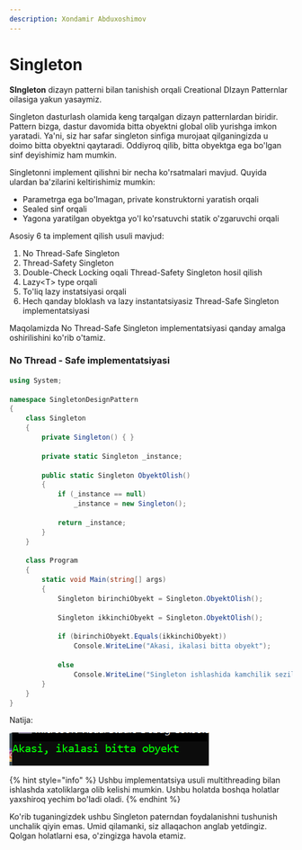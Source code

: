 ```yaml
---
description: Xondamir Abduxoshimov
---
```


# Singleton

**SIngleton** dizayn patterni bilan tanishish orqali Creational DIzayn Patternlar oilasiga yakun yasaymiz.

Singleton dasturlash olamida keng tarqalgan dizayn patternlardan biridir. Pattern bizga, dastur davomida bitta obyektni global olib yurishga imkon yaratadi. Ya'ni, siz har safar singleton sinfiga murojaat qilganingizda u doimo bitta obyektni qaytaradi. Oddiyroq qilib, bitta obyektga ega bo'lgan sinf deyishimiz ham mumkin.

Singletonni implement qilishni bir necha ko'rsatmalari mavjud. Quyida ulardan ba'zilarini keltirishimiz mumkin:

* Parametrga ega bo'lmagan, private konstruktorni yaratish orqali
* Sealed sinf orqali
* Yagona yaratilgan obyektga yo'l ko'rsatuvchi statik o'zgaruvchi orqali

Asosiy 6 ta implement qilish usuli mavjud:

1. No Thread-Safe Singleton
2. Thread-Safety Singleton
3. Double-Check Locking oqali Thread-Safety Singleton hosil qilish
4. Lazy&lt;T&gt; type orqali
5. To'liq lazy instatsiyasi orqali
6. Hech qanday bloklash va lazy instantatsiyasiz Thread-Safe Singleton implementatsiyasi 

Maqolamizda No Thread-Safe Singleton implementatsiyasi qanday amalga oshirilishini ko'rib o'tamiz.

### No Thread - Safe implementatsiyasi

```csharp
using System;

namespace SingletonDesignPattern
{
    class Singleton
    {
        private Singleton() { }
        
        private static Singleton _instance;
        
        public static Singleton ObyektOlish()
        {
            if (_instance == null)
                _instance = new Singleton();
        
            return _instance;
        }
    }
    
    class Program
    {
        static void Main(string[] args)
        {
            Singleton birinchiObyekt = Singleton.ObyektOlish();
        
            Singleton ikkinchiObyekt = Singleton.ObyektOlish();
        
            if (birinchiObyekt.Equals(ikkinchiObyekt))
                Console.WriteLine("Akasi, ikalasi bitta obyekt");
        
            else
                Console.WriteLine("Singleton ishlashida kamchilik sezildi");
        }
    }
}
```

Natija:

![](../../../../.gitbook/assets/image%20%2878%29.png)

{% hint style="info" %}
Ushbu implementatsiya usuli multithreading bilan ishlashda xatoliklarga olib kelishi mumkin. Ushbu holatda boshqa holatlar yaxshiroq yechim bo'ladi oladi.
{% endhint %}

Ko'rib tuganingizdek ushbu Singleton paterndan foydalanishni tushunish unchalik qiyin emas. Umid qilamanki, siz allaqachon anglab yetdingiz. Qolgan holatlarni esa, o'zingizga havola etamiz.

